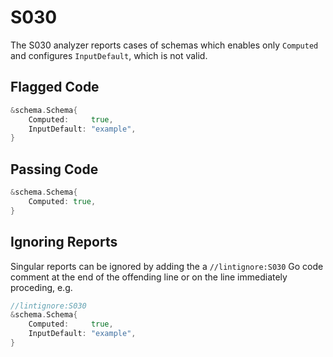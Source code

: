 # S030

The S030 analyzer reports cases of schemas which enables only `Computed`
and configures `InputDefault`, which is not valid.

## Flagged Code

```go
&schema.Schema{
    Computed:     true,
    InputDefault: "example",
}
```

## Passing Code

```go
&schema.Schema{
    Computed: true,
}
```

## Ignoring Reports

Singular reports can be ignored by adding the a `//lintignore:S030` Go code comment at the end of the offending line or on the line immediately proceding, e.g.

```go
//lintignore:S030
&schema.Schema{
    Computed:     true,
    InputDefault: "example",
}
```
